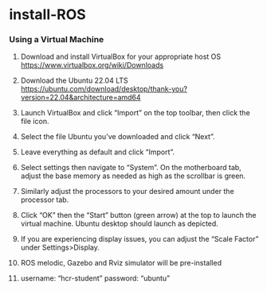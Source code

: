 # install-ROS

### Using a Virtual Machine
1. Download and install VirtualBox for your appropriate host OS
https://www.virtualbox.org/wiki/Downloads

2. Download the Ubuntu 22.04 LTS
https://ubuntu.com/download/desktop/thank-you?version=22.04&architecture=amd64

3. Launch VirtualBox and click “Import” on the top toolbar, then click the file icon.


4. Select the file Ubuntu you’ve downloaded and click “Next”.
5. Leave everything as default and click “Import”.

6. Select settings then navigate to “System”. On the motherboard tab, adjust the base
memory as needed as high as the scrollbar is green.

7. Similarly adjust the processors to your desired amount under the processor tab.
8. Click “OK” then the “Start” button (green arrow) at the top to launch the virtual
machine. Ubuntu desktop should launch as depicted.

9. If you are experiencing display issues, you can adjust the “Scale Factor” under
Settings>Display.
10. ROS melodic, Gazebo and Rviz simulator will be pre-installed
11. username: “hcr-student” password: “ubuntu” 



